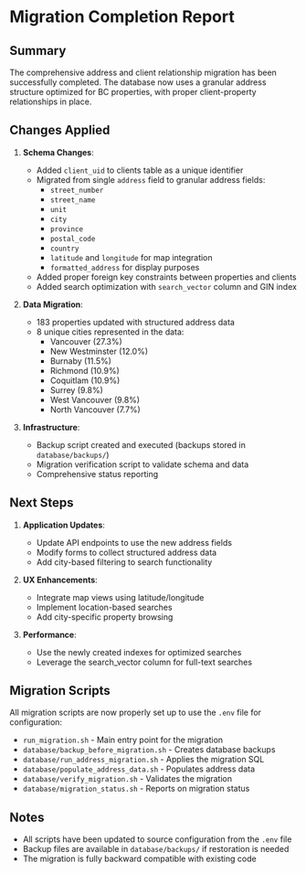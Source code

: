 # Migration Completion Report

## Summary

The comprehensive address and client relationship migration has been successfully completed. The database now uses a granular address structure optimized for BC properties, with proper client-property relationships in place.

## Changes Applied

1. **Schema Changes**:
   - Added `client_uid` to clients table as a unique identifier
   - Migrated from single `address` field to granular address fields:
     - `street_number`
     - `street_name`
     - `unit`
     - `city`
     - `province`
     - `postal_code`
     - `country`
     - `latitude` and `longitude` for map integration
     - `formatted_address` for display purposes
   - Added proper foreign key constraints between properties and clients
   - Added search optimization with `search_vector` column and GIN index

2. **Data Migration**:
   - 183 properties updated with structured address data
   - 8 unique cities represented in the data:
     - Vancouver (27.3%)
     - New Westminster (12.0%)
     - Burnaby (11.5%)
     - Richmond (10.9%)
     - Coquitlam (10.9%)
     - Surrey (9.8%)
     - West Vancouver (9.8%)
     - North Vancouver (7.7%)

3. **Infrastructure**:
   - Backup script created and executed (backups stored in `database/backups/`)
   - Migration verification script to validate schema and data
   - Comprehensive status reporting

## Next Steps

1. **Application Updates**:
   - Update API endpoints to use the new address fields
   - Modify forms to collect structured address data
   - Add city-based filtering to search functionality

2. **UX Enhancements**:
   - Integrate map views using latitude/longitude
   - Implement location-based searches
   - Add city-specific property browsing

3. **Performance**:
   - Use the newly created indexes for optimized searches
   - Leverage the search_vector column for full-text searches

## Migration Scripts

All migration scripts are now properly set up to use the `.env` file for configuration:

- `run_migration.sh` - Main entry point for the migration
- `database/backup_before_migration.sh` - Creates database backups
- `database/run_address_migration.sh` - Applies the migration SQL
- `database/populate_address_data.sh` - Populates address data
- `database/verify_migration.sh` - Validates the migration
- `database/migration_status.sh` - Reports on migration status

## Notes

- All scripts have been updated to source configuration from the `.env` file
- Backup files are available in `database/backups/` if restoration is needed
- The migration is fully backward compatible with existing code

